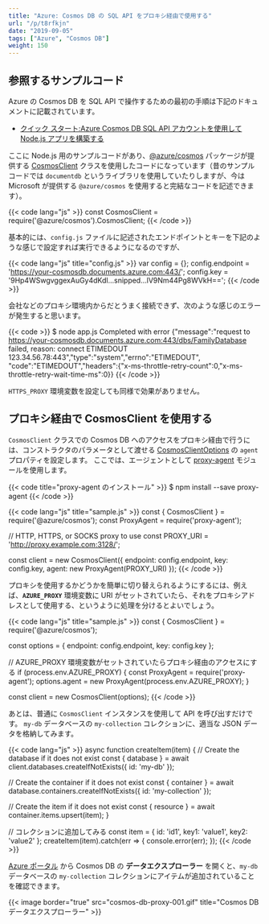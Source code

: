 ```yaml
---
title: "Azure: Cosmos DB の SQL API をプロキシ経由で使用する"
url: "/p/t8rfkjn"
date: "2019-09-05"
tags: ["Azure", "Cosmos DB"]
weight: 150
---
```


参照するサンプルコード
----

Azure の Cosmos DB を SQL API で操作するための最初の手順は下記のドキュメントに記載されています。

- [クイック スタート:Azure Cosmos DB SQL API アカウントを使用して Node.js アプリを構築する](https://docs.microsoft.com/ja-jp/azure/cosmos-db/create-sql-api-nodejs)

ここに Node.js 用のサンプルコードがあり、[@azure/cosmos](https://docs.microsoft.com/ja-jp/javascript/api/@azure/cosmos/?view=azure-node-latest) パッケージが提供する [CosmosClient](https://docs.microsoft.com/ja-jp/javascript/api/@azure/cosmos/cosmosclient?view=azure-node-latest) クラスを使用したコードになっています（昔のサンプルコードでは `documentdb` というライブラリを使用していたりしますが、今は Microsoft が提供する `@azure/cosmos` を使用すると完結なコードを記述できます）。

{{< code lang="js" >}}
const CosmosClient = require('@azure/cosmos').CosmosClient;
{{< /code >}}

基本的には、`config.js` ファイルに記述されたエンドポイントとキーを下記のような感じで設定すれば実行できるようになるのですが、

{{< code lang="js" title="config.js" >}}
var config = {};
config.endpoint = 'https://your-cosmosdb.documents.azure.com:443/';
config.key = '9Hp4WSwgvggexAuGy4dKdl...snipped...lV9Nm44Pg8WVkH==';
{{< /code >}}

会社などのプロキシ環境内からだとうまく接続できず、次のような感じのエラーが発生すると思います。

{{< code >}}
$ node app.js
Completed with error {"message":"request to https://your-cosmosdb.documents.azure.com:443/dbs/FamilyDatabase failed, reason: connect ETIMEDOUT 123.34.56.78:443","type":"system","errno":"ETIMEDOUT", "code":"ETIMEDOUT","headers":{"x-ms-throttle-retry-count":0,"x-ms-throttle-retry-wait-time-ms":0}}
{{< /code >}}

`HTTPS_PROXY` 環境変数を設定しても同様で効果がありません。


プロキシ経由で CosmosClient を使用する
----

`CosmosClient` クラスでの Cosmos DB へのアクセスをプロキシ経由で行うには、コンストラクタのパラメータとして渡せる [CosmosClientOptions](https://docs.microsoft.com/ja-jp/javascript/api/@azure/cosmos/cosmosclientoptions?view=azure-node-latest) の `agent` プロパティを設定します。
ここでは、エージェントとして [proxy-agent](https://github.com/TooTallNate/node-proxy-agent) モジュールを使用します。

{{< code title="proxy-agent のインストール" >}}
$ npm install --save proxy-agent
{{< /code >}}

{{< code lang="js" title="sample.js" >}}
const { CosmosClient } = require('@azure/cosmos');
const ProxyAgent = require('proxy-agent');

// HTTP, HTTPS, or SOCKS proxy to use
const PROXY_URI = 'http://proxy.example.com:3128/';

const client = new CosmosClient({
  endpoint: config.endpoint,
  key: config.key,
  agent: new ProxyAgent(PROXY_URI)
});
{{< /code >}}

プロキシを使用するかどうかを簡単に切り替えられるようにするには、例えば、**`AZURE_PROXY`** 環境変数に URI がセットされていたら、それをプロキシアドレスとして使用する、というように処理を分けるとよいでしょう。

{{< code lang="js" title="sample.js" >}}
const { CosmosClient } = require('@azure/cosmos');

const options = {
  endpoint: config.endpoint,
  key: config.key
};

// AZURE_PROXY 環境変数がセットされていたらプロキシ経由のアクセスにする
if (process.env.AZURE_PROXY) {
  const ProxyAgent = require('proxy-agent');
  options.agent = new ProxyAgent(process.env.AZURE_PROXY);
}

const client = new CosmosClient(options);
{{< /code >}}

あとは、普通に `CosmosClient` インスタンスを使用して API を呼び出すだけです。
`my-db` データベースの `my-collection` コレクションに、適当な JSON データを格納してみます。

{{< code lang="js" >}}
async function createItem(item) {
  // Create the database if it does not exist
  const { database } = await client.databases.createIfNotExists({ id: 'my-db' });

  // Create the container if it does not exist
  const { container } = await database.containers.createIfNotExists({ id: 'my-collection' });

  // Create the item if it does not exist
  const { resource } = await container.items.upsert(item);
}

// コレクションに追加してみる
const item = { id: 'id1', key1: 'value1', key2: 'value2' };
createItem(item).catch(err => {
  console.error(err);
});
{{< /code >}}

[Azure ポータル](https://portal.azure.com/) から Cosmos DB の **データエクスプローラー** を開くと、`my-db` データベースの `my-collection` コレクションにアイテムが追加されていることを確認できます。

{{< image border="true" src="cosmos-db-proxy-001.gif" title="Cosmos DB データエクスプローラー" >}}

